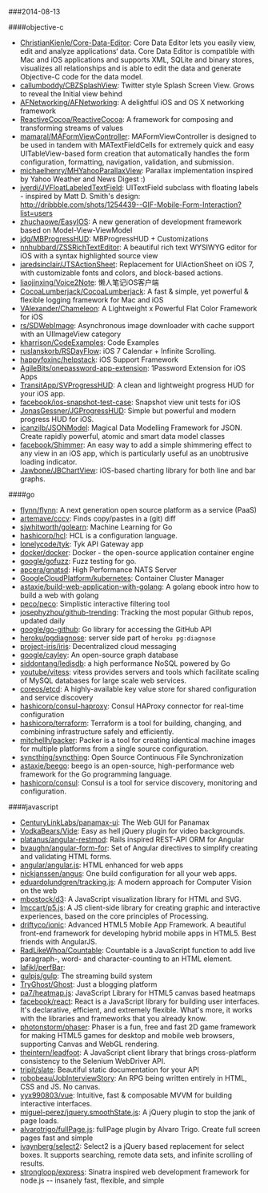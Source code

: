 ###2014-08-13

####objective-c
* [ChristianKienle/Core-Data-Editor](https://github.com/ChristianKienle/Core-Data-Editor): Core Data Editor lets you easily view, edit and analyze applications‘ data. Core Data Editor is compatible with Mac and iOS applications and supports XML, SQLite and binary stores, visualizes all relationships and is able to edit the data and generate Objective-C code for the data model.
* [callumboddy/CBZSplashView](https://github.com/callumboddy/CBZSplashView): Twitter style Splash Screen View. Grows to reveal the Initial view behind
* [AFNetworking/AFNetworking](https://github.com/AFNetworking/AFNetworking): A delightful iOS and OS X networking framework
* [ReactiveCocoa/ReactiveCocoa](https://github.com/ReactiveCocoa/ReactiveCocoa): A framework for composing and transforming streams of values
* [mamaral/MAFormViewController](https://github.com/mamaral/MAFormViewController): MAFormViewController is designed to be used in tandem with MATextFieldCells for extremely quick and easy UITableView-based form creation that automatically handles the form configuration, formatting, navigation, validation, and submission.
* [michaelhenry/MHYahooParallaxView](https://github.com/michaelhenry/MHYahooParallaxView): Parallax implementation inspired by Yahoo Weather and News Digest :)
* [jverdi/JVFloatLabeledTextField](https://github.com/jverdi/JVFloatLabeledTextField): UITextField subclass with floating labels - inspired by Matt D. Smith's design: http://dribbble.com/shots/1254439--GIF-Mobile-Form-Interaction?list=users
* [zhuchaowe/EasyIOS](https://github.com/zhuchaowe/EasyIOS): A new generation of development framework based on Model-View-ViewModel
* [jdg/MBProgressHUD](https://github.com/jdg/MBProgressHUD): MBProgressHUD + Customizations
* [nnhubbard/ZSSRichTextEditor](https://github.com/nnhubbard/ZSSRichTextEditor): A beautiful rich text WYSIWYG editor for iOS with a syntax highlighted source view
* [jaredsinclair/JTSActionSheet](https://github.com/jaredsinclair/JTSActionSheet): Replacement for UIActionSheet on iOS 7, with customizable fonts and colors, and block-based actions.
* [liaojinxing/Voice2Note](https://github.com/liaojinxing/Voice2Note): 懒人笔记iOS客户端
* [CocoaLumberjack/CocoaLumberjack](https://github.com/CocoaLumberjack/CocoaLumberjack): A fast & simple, yet powerful & flexible logging framework for Mac and iOS
* [VAlexander/Chameleon](https://github.com/VAlexander/Chameleon): A Lightweight x Powerful Flat Color Framework for iOS
* [rs/SDWebImage](https://github.com/rs/SDWebImage): Asynchronous image downloader with cache support with an UIImageView category
* [kharrison/CodeExamples](https://github.com/kharrison/CodeExamples): Code Examples
* [ruslanskorb/RSDayFlow](https://github.com/ruslanskorb/RSDayFlow): iOS 7 Calendar + Infinite Scrolling.
* [happyfoxinc/helpstack](https://github.com/happyfoxinc/helpstack): iOS Support Framework
* [AgileBits/onepassword-app-extension](https://github.com/AgileBits/onepassword-app-extension): 1Password Extension for iOS Apps
* [TransitApp/SVProgressHUD](https://github.com/TransitApp/SVProgressHUD): A clean and lightweight progress HUD for your iOS app.
* [facebook/ios-snapshot-test-case](https://github.com/facebook/ios-snapshot-test-case): Snapshot view unit tests for iOS
* [JonasGessner/JGProgressHUD](https://github.com/JonasGessner/JGProgressHUD): Simple but powerful and modern progress HUD for iOS.
* [icanzilb/JSONModel](https://github.com/icanzilb/JSONModel): Magical Data Modelling Framework for JSON. Create rapidly powerful, atomic and smart data model classes
* [facebook/Shimmer](https://github.com/facebook/Shimmer): An easy way to add a simple shimmering effect to any view in an iOS app, which is particularly useful as an unobtrusive loading indicator.
* [Jawbone/JBChartView](https://github.com/Jawbone/JBChartView): iOS-based charting library for both line and bar graphs.

####go
* [flynn/flynn](https://github.com/flynn/flynn): A next generation open source platform as a service (PaaS)
* [artemave/cccv](https://github.com/artemave/cccv): Finds copy/pastes in a (git) diff
* [sjwhitworth/golearn](https://github.com/sjwhitworth/golearn): Machine Learning for Go
* [hashicorp/hcl](https://github.com/hashicorp/hcl): HCL is a configuration language.
* [lonelycode/tyk](https://github.com/lonelycode/tyk): Tyk API Gateway app
* [docker/docker](https://github.com/docker/docker): Docker - the open-source application container engine
* [google/gofuzz](https://github.com/google/gofuzz): Fuzz testing for go.
* [apcera/gnatsd](https://github.com/apcera/gnatsd): High Performance NATS Server
* [GoogleCloudPlatform/kubernetes](https://github.com/GoogleCloudPlatform/kubernetes): Container Cluster Manager
* [astaxie/build-web-application-with-golang](https://github.com/astaxie/build-web-application-with-golang): A golang ebook intro how to build a web with golang
* [peco/peco](https://github.com/peco/peco): Simplistic interactive filtering tool
* [josephyzhou/github-trending](https://github.com/josephyzhou/github-trending): Tracking the most popular Github repos, updated daily
* [google/go-github](https://github.com/google/go-github): Go library for accessing the GitHub API
* [heroku/pgdiagnose](https://github.com/heroku/pgdiagnose): server side part of `heroku pg:diagnose`
* [project-iris/iris](https://github.com/project-iris/iris): Decentralized cloud messaging
* [google/cayley](https://github.com/google/cayley): An open-source graph database
* [siddontang/ledisdb](https://github.com/siddontang/ledisdb): a high performance NoSQL powered by Go
* [youtube/vitess](https://github.com/youtube/vitess): vitess provides servers and tools which facilitate scaling of MySQL databases for large scale web services.
* [coreos/etcd](https://github.com/coreos/etcd): A highly-available key value store for shared configuration and service discovery
* [hashicorp/consul-haproxy](https://github.com/hashicorp/consul-haproxy): Consul HAProxy connector for real-time configuration
* [hashicorp/terraform](https://github.com/hashicorp/terraform): Terraform is a tool for building, changing, and combining infrastructure safely and efficiently.
* [mitchellh/packer](https://github.com/mitchellh/packer): Packer is a tool for creating identical machine images for multiple platforms from a single source configuration.
* [syncthing/syncthing](https://github.com/syncthing/syncthing): Open Source Continuous File Synchronization
* [astaxie/beego](https://github.com/astaxie/beego): beego is an open-source, high-performance web framework for the Go programming language.
* [hashicorp/consul](https://github.com/hashicorp/consul): Consul is a tool for service discovery, monitoring and configuration.

####javascript
* [CenturyLinkLabs/panamax-ui](https://github.com/CenturyLinkLabs/panamax-ui): The Web GUI for Panamax
* [VodkaBears/Vide](https://github.com/VodkaBears/Vide): Easy as hell jQuery plugin for video backgrounds.
* [platanus/angular-restmod](https://github.com/platanus/angular-restmod): Rails inspired REST-API ORM for Angular
* [bvaughn/angular-form-for](https://github.com/bvaughn/angular-form-for): Set of Angular directives to simplify creating and validating HTML forms.
* [angular/angular.js](https://github.com/angular/angular.js): HTML enhanced for web apps
* [nickjanssen/angus](https://github.com/nickjanssen/angus): One build configuration for all your web apps.
* [eduardolundgren/tracking.js](https://github.com/eduardolundgren/tracking.js): A modern approach for Computer Vision on the web
* [mbostock/d3](https://github.com/mbostock/d3): A JavaScript visualization library for HTML and SVG.
* [lmccart/p5.js](https://github.com/lmccart/p5.js): A JS client-side library for creating graphic and interactive experiences, based on the core principles of Processing.
* [driftyco/ionic](https://github.com/driftyco/ionic): Advanced HTML5 Mobile App Framework. A beautiful front-end framework for developing hybrid mobile apps in HTML5. Best friends with AngularJS.
* [RadLikeWhoa/Countable](https://github.com/RadLikeWhoa/Countable): Countable is a JavaScript function to add live paragraph-, word- and character-counting to an HTML element.
* [lafikl/perfBar](https://github.com/lafikl/perfBar): 
* [gulpjs/gulp](https://github.com/gulpjs/gulp): The streaming build system
* [TryGhost/Ghost](https://github.com/TryGhost/Ghost): Just a blogging platform
* [pa7/heatmap.js](https://github.com/pa7/heatmap.js): JavaScript Library for HTML5 canvas based heatmaps
* [facebook/react](https://github.com/facebook/react): React is a JavaScript library for building user interfaces. It's declarative, efficient, and extremely flexible. What's more, it works with the libraries and frameworks that you already know.
* [photonstorm/phaser](https://github.com/photonstorm/phaser): Phaser is a fun, free and fast 2D game framework for making HTML5 games for desktop and mobile web browsers, supporting Canvas and WebGL rendering.
* [theintern/leadfoot](https://github.com/theintern/leadfoot): A JavaScript client library that brings cross-platform consistency to the Selenium WebDriver API.
* [tripit/slate](https://github.com/tripit/slate): Beautiful static documentation for your API
* [robobeau/JobInterviewStory](https://github.com/robobeau/JobInterviewStory): An RPG being written entirely in HTML, CSS and JS. No canvas.
* [yyx990803/vue](https://github.com/yyx990803/vue): Intuitive, fast & composable MVVM for building interactive interfaces.
* [miguel-perez/jquery.smoothState.js](https://github.com/miguel-perez/jquery.smoothState.js): A jQuery plugin to stop the jank of page loads.
* [alvarotrigo/fullPage.js](https://github.com/alvarotrigo/fullPage.js): fullPage plugin by Alvaro Trigo. Create full screen pages fast and simple
* [ivaynberg/select2](https://github.com/ivaynberg/select2): Select2 is a jQuery based replacement for select boxes. It supports searching, remote data sets, and infinite scrolling of results.
* [strongloop/express](https://github.com/strongloop/express): Sinatra inspired web development framework for node.js -- insanely fast, flexible, and simple
